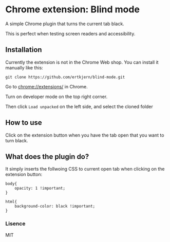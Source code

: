 # Chrome extension: Blind mode

A simple Chrome plugin that turns the current tab black. 

This is perfect when testing screen readers and accessibility. 

## Installation

Currently the extension is not in the Chrome Web shop. 
You can install it manually like this: 

`git clone https://github.com/ertkjern/blind-mode.git`

Go to [chrome://extensions/](chrome://extensions/) in Chrome. 

Turn on developer mode on the top right corner.

Then click `Load unpacked` on the left side, and select the cloned folder

## How to use

Click on the extension button when you have the tab open that you want to turn black. 

## What does the plugin do?

It simply inserts the follwoing CSS to current open tab when clicking on the extension button:

```
body{
    opacity: 1 !important;
}

html{
    background-color: black !important;
}
```

### Lisence

MIT  